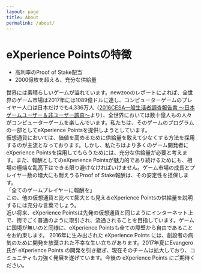 ```yaml
---
layout: page
title: About
permalink: /about/
---
```


# eXperience Pointsの特徴  
- 高利率のProof of Stake配当  
- 2000億枚を超える、充分な供給量  


世界には素晴らしいゲームが溢れています。newzooのレポートによれば、全世界のゲーム市場は2017年には1089億ドルに達し、コンピューターゲームのプレイヤー人口は日本だけでも4,336万人（[2016CESA一般生活者調査報告書 ～日本ゲームユーザー＆非ユーザー調査～](http://rnavi.ndl.go.jp/mokuji_html/000007345657-2016.html)より）、全世界においては数十億人もの人々がコンピューターゲームを楽しんでいます。私たちは、そのゲームのプログラムの一部としてeXperience Pointsを提供しようとしています。  
仮想通貨においては、価値を高めるために供給量を敢えて少なくする方法を採用するのが主流となっております。しかし、私たちはより多くのゲーム開発者にeXperience Pointsを採用してもらうためには、充分な供給量が必要と考えます。また、報酬としてのeXperience Pointsが魅力的であり続けるためにも、相場の極端な乱高下はできる限り避けなければいけません。ゲーム市場の成長とプレイヤー数の増大にも耐えうるProof of Stake報酬は、その安定性を担保します。  
「全てのゲームプレイヤーに報酬を」  
この、他の仮想通貨と比べて膨大とも見えるeXperience Pointsの供給量を説明するには充分な言葉でしょう。  
近い将来、eXperience Pointsは先発の仮想通貨と同じようにインターネット上で、街でごく普通のように取引され、流通されることを目指しています。ゲームに国境が無いのと同様に、eXperience Pointsも全ての障壁から自由であることをお約束します。 2016年に生み出された eXperience Points には、創設者の病気のために開発を放棄された不幸な生い立ちがあります。2017年夏にEvangero氏が eXperience Points の開発を引き継ぎ、現在そのチームは拡大しており、コミュニティも力強く発展を遂げています。今後の eXperience Points にご期待ください。  
